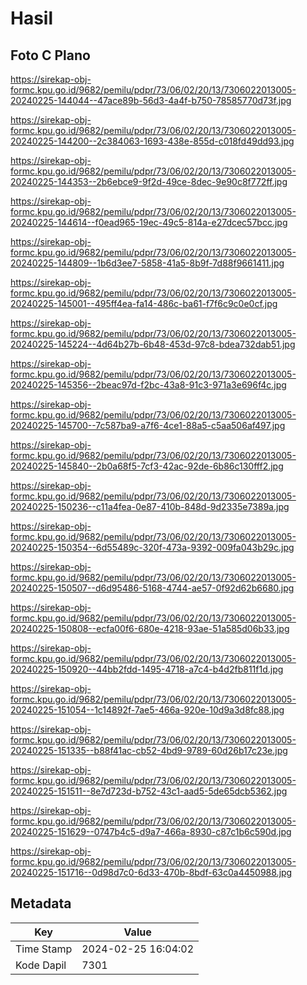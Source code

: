 # Hasil

## Foto C Plano

https://sirekap-obj-formc.kpu.go.id/9682/pemilu/pdpr/73/06/02/20/13/7306022013005-20240225-144044--47ace89b-56d3-4a4f-b750-78585770d73f.jpg

https://sirekap-obj-formc.kpu.go.id/9682/pemilu/pdpr/73/06/02/20/13/7306022013005-20240225-144200--2c384063-1693-438e-855d-c018fd49dd93.jpg

https://sirekap-obj-formc.kpu.go.id/9682/pemilu/pdpr/73/06/02/20/13/7306022013005-20240225-144353--2b6ebce9-9f2d-49ce-8dec-9e90c8f772ff.jpg

https://sirekap-obj-formc.kpu.go.id/9682/pemilu/pdpr/73/06/02/20/13/7306022013005-20240225-144614--f0ead965-19ec-49c5-814a-e27dcec57bcc.jpg

https://sirekap-obj-formc.kpu.go.id/9682/pemilu/pdpr/73/06/02/20/13/7306022013005-20240225-144809--1b6d3ee7-5858-41a5-8b9f-7d88f9661411.jpg

https://sirekap-obj-formc.kpu.go.id/9682/pemilu/pdpr/73/06/02/20/13/7306022013005-20240225-145001--495ff4ea-fa14-486c-ba61-f7f6c9c0e0cf.jpg

https://sirekap-obj-formc.kpu.go.id/9682/pemilu/pdpr/73/06/02/20/13/7306022013005-20240225-145224--4d64b27b-6b48-453d-97c8-bdea732dab51.jpg

https://sirekap-obj-formc.kpu.go.id/9682/pemilu/pdpr/73/06/02/20/13/7306022013005-20240225-145356--2beac97d-f2bc-43a8-91c3-971a3e696f4c.jpg

https://sirekap-obj-formc.kpu.go.id/9682/pemilu/pdpr/73/06/02/20/13/7306022013005-20240225-145700--7c587ba9-a7f6-4ce1-88a5-c5aa506af497.jpg

https://sirekap-obj-formc.kpu.go.id/9682/pemilu/pdpr/73/06/02/20/13/7306022013005-20240225-145840--2b0a68f5-7cf3-42ac-92de-6b86c130fff2.jpg

https://sirekap-obj-formc.kpu.go.id/9682/pemilu/pdpr/73/06/02/20/13/7306022013005-20240225-150236--c11a4fea-0e87-410b-848d-9d2335e7389a.jpg

https://sirekap-obj-formc.kpu.go.id/9682/pemilu/pdpr/73/06/02/20/13/7306022013005-20240225-150354--6d55489c-320f-473a-9392-009fa043b29c.jpg

https://sirekap-obj-formc.kpu.go.id/9682/pemilu/pdpr/73/06/02/20/13/7306022013005-20240225-150507--d6d95486-5168-4744-ae57-0f92d62b6680.jpg

https://sirekap-obj-formc.kpu.go.id/9682/pemilu/pdpr/73/06/02/20/13/7306022013005-20240225-150808--ecfa00f6-680e-4218-93ae-51a585d06b33.jpg

https://sirekap-obj-formc.kpu.go.id/9682/pemilu/pdpr/73/06/02/20/13/7306022013005-20240225-150920--44bb2fdd-1495-4718-a7c4-b4d2fb811f1d.jpg

https://sirekap-obj-formc.kpu.go.id/9682/pemilu/pdpr/73/06/02/20/13/7306022013005-20240225-151054--1c14892f-7ae5-466a-920e-10d9a3d8fc88.jpg

https://sirekap-obj-formc.kpu.go.id/9682/pemilu/pdpr/73/06/02/20/13/7306022013005-20240225-151335--b88f41ac-cb52-4bd9-9789-60d26b17c23e.jpg

https://sirekap-obj-formc.kpu.go.id/9682/pemilu/pdpr/73/06/02/20/13/7306022013005-20240225-151511--8e7d723d-b752-43c1-aad5-5de65dcb5362.jpg

https://sirekap-obj-formc.kpu.go.id/9682/pemilu/pdpr/73/06/02/20/13/7306022013005-20240225-151629--0747b4c5-d9a7-466a-8930-c87c1b6c590d.jpg

https://sirekap-obj-formc.kpu.go.id/9682/pemilu/pdpr/73/06/02/20/13/7306022013005-20240225-151716--0d98d7c0-6d33-470b-8bdf-63c0a4450988.jpg


## Metadata

| Key        | Value               |
| ---------- | ------------------- |
| Time Stamp | 2024-02-25 16:04:02 |
| Kode Dapil | 7301                |




